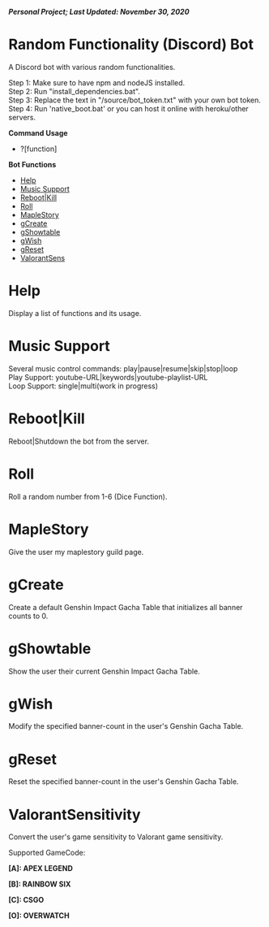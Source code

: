 ***Personal Project; Last Updated: November 30, 2020***
# Random Functionality (Discord) Bot #
A Discord bot with various random functionalities.

Step 1: Make sure to have npm and nodeJS installed.</br>
Step 2: Run "install_dependencies.bat".</br>
Step 3: Replace the text in "/source/bot_token.txt" with your own bot token.</br>
Step 4: Run 'native_boot.bat' or you can host it online with heroku/other servers.</br>

**Command Usage**
- \?\[function\]

**Bot Functions**
- [Help](#Help)
- [Music Support](#Music-Support)
- [Reboot|Kill](#rebootkill)
- [Roll](#Roll)
- [MapleStory](#MapleStory)
- [gCreate](#gCreate)
- [gShowtable](#gShowtable)
- [gWish](#gWish)
- [gReset](#gReset)
- [ValorantSens](#ValorantSensitivity)

# Help #
Display a list of functions and its usage.

# Music Support #
Several music control commands: play|pause|resume|skip|stop|loop</br>
Play Support: youtube-URL|keywords|youtube-playlist-URL</br>
Loop Support: single|multi(work in progress)

# Reboot|Kill #
Reboot|Shutdown the bot from the server.

# Roll #
Roll a random number from 1-6 (Dice Function).

# MapleStory #
Give the user my maplestory guild page.

# gCreate #
Create a default Genshin Impact Gacha Table that initializes all banner counts to 0.

# gShowtable #
Show the user their current Genshin Impact Gacha Table.

# gWish #
Modify the specified banner-count in the user's Genshin Gacha Table.

# gReset #
Reset the specified banner-count in the user's Genshin Gacha Table.

# ValorantSensitivity #
Convert the user's game sensitivity to Valorant game sensitivity.

Supported GameCode:

**\[A\]: APEX LEGEND**

**\[B\]: RAINBOW SIX**

**\[C\]: CSGO**

**\[O\]: OVERWATCH**
